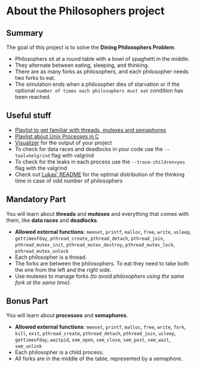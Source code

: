 # About the Philosophers project

## Summary
The goal of this project is to solve the **Dining Philosophers Problem**. 
- Philosophers sit at a round table with a bowl of spaghetti in the middle.
- They alternate between eating, sleeping, and thinking.
- There are as many forks as philosophers, and each philosopher needs two forks to eat.
- The simulation ends when a philosopher dies of starvation or if the optional `number of times each philosophers must eat` condition has been reached.

## Useful stuff
- [Playlist to get familiar with threads, mutexes and semaphores](https://youtube.com/playlist?list=PLfqABt5AS4FmuQf70psXrsMLEDQXNkLq2&si=AtKXJ5pkEW9mtvHN)
- [Playlist about Unix Processes in C](https://youtube.com/playlist?list=PLfqABt5AS4FkW5mOn2Tn9ZZLLDwA3kZUY&si=iyDYLxQotEdMbpUW)
- [Visualizer](https://nafuka11.github.io/philosophers-visualizer/) for the output of your project
- To check for data races and deadlocks in your code use the `--tool=helgrind` flag with valgrind
- To check for the leaks in each process use the `--trace-children=yes` flag with the valgrind
- Check out [Lukas' README](https://github.com/itislu/42-Philosophers/blob/main/README.md) for the optimal distribution of the thinking time in case of odd number of philosophers

## Mandatory Part

You will learn about **threads** and **mutexes** and everything that comes with them, like **data races** and **deadlocks**.
- **Allowed external functions**: `memset`, `printf`, `malloc`, `free`, `write`, `usleep`, `gettimeofday`, `pthread_create`, `pthread_detach`, `pthread_join`, `pthread_mutex_init`, `pthread_mutex_destroy`, `pthread_mutex_lock`, `pthread_mutex_unlock`
- Each philosopher is a thread.
- The forks are between the philosophers. To eat they need to take both the one from the left and the right side.
- Use mutexes to manage forks *(to avoid philosophers using the same fork at the same time)*.

## Bonus Part

You will learn about **processes** and **semaphores**.
- **Allowed external functions**: `memset`, `printf`, `malloc`, `free`, `write`, `fork`, `kill`, `exit`, `pthread_create`, `pthread_detach`, `pthread_join`, `usleep`, `gettimeofday`, `waitpid`, `sem_open`, `sem_close`, `sem_post`, `sem_wait`, `sem_unlink`
- Each philosopher is a child process.
- All forks are in the middle of the table, represented by a semaphore.
